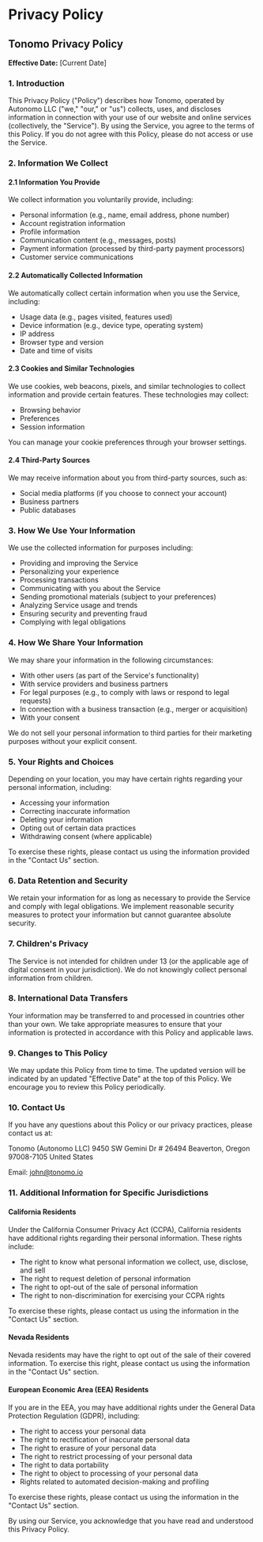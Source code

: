 # Privacy Policy

## Tonomo Privacy Policy

**Effective Date:** \[Current Date]

### 1. Introduction

This Privacy Policy ("Policy") describes how Tonomo, operated by Autonomo LLC ("we," "our," or "us") collects, uses, and discloses information in connection with your use of our website and online services (collectively, the "Service"). By using the Service, you agree to the terms of this Policy. If you do not agree with this Policy, please do not access or use the Service.

### 2. Information We Collect

#### 2.1 Information You Provide

We collect information you voluntarily provide, including:

* Personal information (e.g., name, email address, phone number)
* Account registration information
* Profile information
* Communication content (e.g., messages, posts)
* Payment information (processed by third-party payment processors)
* Customer service communications

#### 2.2 Automatically Collected Information

We automatically collect certain information when you use the Service, including:

* Usage data (e.g., pages visited, features used)
* Device information (e.g., device type, operating system)
* IP address
* Browser type and version
* Date and time of visits

#### 2.3 Cookies and Similar Technologies

We use cookies, web beacons, pixels, and similar technologies to collect information and provide certain features. These technologies may collect:

* Browsing behavior
* Preferences
* Session information

You can manage your cookie preferences through your browser settings.

#### 2.4 Third-Party Sources

We may receive information about you from third-party sources, such as:

* Social media platforms (if you choose to connect your account)
* Business partners
* Public databases

### 3. How We Use Your Information

We use the collected information for purposes including:

* Providing and improving the Service
* Personalizing your experience
* Processing transactions
* Communicating with you about the Service
* Sending promotional materials (subject to your preferences)
* Analyzing Service usage and trends
* Ensuring security and preventing fraud
* Complying with legal obligations

### 4. How We Share Your Information

We may share your information in the following circumstances:

* With other users (as part of the Service's functionality)
* With service providers and business partners
* For legal purposes (e.g., to comply with laws or respond to legal requests)
* In connection with a business transaction (e.g., merger or acquisition)
* With your consent

We do not sell your personal information to third parties for their marketing purposes without your explicit consent.

### 5. Your Rights and Choices

Depending on your location, you may have certain rights regarding your personal information, including:

* Accessing your information
* Correcting inaccurate information
* Deleting your information
* Opting out of certain data practices
* Withdrawing consent (where applicable)

To exercise these rights, please contact us using the information provided in the "Contact Us" section.

### 6. Data Retention and Security

We retain your information for as long as necessary to provide the Service and comply with legal obligations. We implement reasonable security measures to protect your information but cannot guarantee absolute security.

### 7. Children's Privacy

The Service is not intended for children under 13 (or the applicable age of digital consent in your jurisdiction). We do not knowingly collect personal information from children.

### 8. International Data Transfers

Your information may be transferred to and processed in countries other than your own. We take appropriate measures to ensure that your information is protected in accordance with this Policy and applicable laws.

### 9. Changes to This Policy

We may update this Policy from time to time. The updated version will be indicated by an updated "Effective Date" at the top of this Policy. We encourage you to review this Policy periodically.

### 10. Contact Us

If you have any questions about this Policy or our privacy practices, please contact us at:

Tonomo (Autonomo LLC) 9450 SW Gemini Dr # 26494 Beaverton, Oregon 97008-7105 United States

Email: john@tonomo.io

### 11. Additional Information for Specific Jurisdictions

#### California Residents

Under the California Consumer Privacy Act (CCPA), California residents have additional rights regarding their personal information. These rights include:

* The right to know what personal information we collect, use, disclose, and sell
* The right to request deletion of personal information
* The right to opt-out of the sale of personal information
* The right to non-discrimination for exercising your CCPA rights

To exercise these rights, please contact us using the information in the "Contact Us" section.

#### Nevada Residents

Nevada residents may have the right to opt out of the sale of their covered information. To exercise this right, please contact us using the information in the "Contact Us" section.

#### European Economic Area (EEA) Residents

If you are in the EEA, you may have additional rights under the General Data Protection Regulation (GDPR), including:

* The right to access your personal data
* The right to rectification of inaccurate personal data
* The right to erasure of your personal data
* The right to restrict processing of your personal data
* The right to data portability
* The right to object to processing of your personal data
* Rights related to automated decision-making and profiling

To exercise these rights, please contact us using the information in the "Contact Us" section.

By using our Service, you acknowledge that you have read and understood this Privacy Policy.
